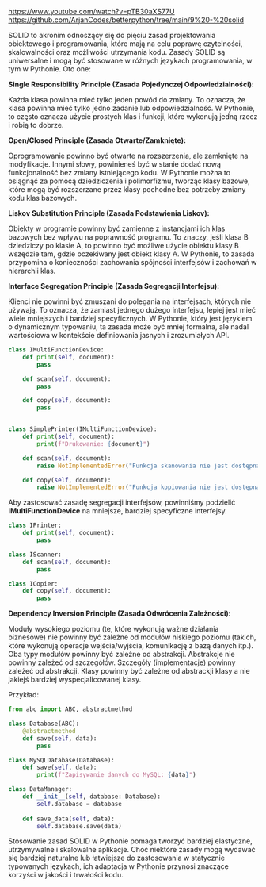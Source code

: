 https://www.youtube.com/watch?v=pTB30aXS77U
https://github.com/ArjanCodes/betterpython/tree/main/9%20-%20solid

SOLID to akronim odnoszący się do pięciu zasad projektowania obiektowego i programowania, które mają na celu poprawę czytelności, 
skalowalności oraz możliwości utrzymania kodu. 
Zasady SOLID są uniwersalne i mogą być stosowane w różnych językach programowania, w tym w Pythonie. 
Oto one:

**Single Responsibility Principle (Zasada Pojedynczej Odpowiedzialności):**

Każda klasa powinna mieć tylko jeden powód do zmiany. To oznacza, że klasa powinna mieć tylko jedno zadanie lub odpowiedzialność.
W Pythonie, to często oznacza użycie prostych klas i funkcji, które wykonują jedną rzecz i robią to dobrze.

**Open/Closed Principle (Zasada Otwarte/Zamknięte):**

Oprogramowanie powinno być otwarte na rozszerzenia, ale zamknięte na modyfikacje. Innymi słowy, powinieneś być w stanie dodać nową funkcjonalność bez zmiany istniejącego kodu.
W Pythonie można to osiągnąć za pomocą dziedziczenia i polimorfizmu, tworząc klasy bazowe, które mogą być rozszerzane przez klasy pochodne bez potrzeby zmiany kodu klas bazowych.

**Liskov Substitution Principle (Zasada Podstawienia Liskov):**

Obiekty w programie powinny być zamienne z instancjami ich klas bazowych bez wpływu na poprawność programu. To znaczy, jeśli klasa B dziedziczy po klasie A, to powinno być możliwe użycie obiektu klasy B wszędzie tam, gdzie oczekiwany jest obiekt klasy A.
W Pythonie, to zasada przypomina o konieczności zachowania spójności interfejsów i zachowań w hierarchii klas.

**Interface Segregation Principle (Zasada Segregacji Interfejsu):**

Klienci nie powinni być zmuszani do polegania na interfejsach, których nie używają. To oznacza, że zamiast jednego dużego interfejsu, lepiej jest mieć wiele mniejszych i bardziej specyficznych.
W Pythonie, który jest językiem o dynamicznym typowaniu, ta zasada może być mniej formalna, ale nadal wartościowa w kontekście definiowania jasnych i zrozumiałych API.
```python
class IMultiFunctionDevice:
    def print(self, document):
        pass

    def scan(self, document):
        pass

    def copy(self, document):
        pass


class SimplePrinter(IMultiFunctionDevice):
    def print(self, document):
        print(f"Drukowanie: {document}")

    def scan(self, document):
        raise NotImplementedError("Funkcja skanowania nie jest dostępna")

    def copy(self, document):
        raise NotImplementedError("Funkcja kopiowania nie jest dostępna")
```
Aby zastosować zasadę segregacji interfejsów, powinniśmy podzielić **IMultiFunctionDevice** na mniejsze, bardziej specyficzne interfejsy.
```python
class IPrinter:
    def print(self, document):
        pass

class IScanner:
    def scan(self, document):
        pass

class ICopier:
    def copy(self, document):
        pass

```

**Dependency Inversion Principle (Zasada Odwrócenia Zależności):**

Moduły wysokiego poziomu (te, które wykonują ważne działania biznesowe) nie powinny być zależne od modułów niskiego poziomu (takich, które wykonują operacje wejścia/wyjścia, komunikację z bazą danych itp.). 
Oba typy modułów powinny być zależne od abstrakcji.
Abstrakcje nie powinny zależeć od szczegółów. Szczegóły (implementacje) powinny zależeć od abstrakcji.
Klasy powinny być zależne od abstrackji klasy a nie jakiejś bardziej wyspecjalicowanej klasy.

Przykład:
```python
from abc import ABC, abstractmethod

class Database(ABC):
    @abstractmethod
    def save(self, data):
        pass

class MySQLDatabase(Database):
    def save(self, data):
        print(f"Zapisywanie danych do MySQL: {data}")

class DataManager:
    def __init__(self, database: Database):
        self.database = database
    
    def save_data(self, data):
        self.database.save(data)
```

Stosowanie zasad SOLID w Pythonie pomaga tworzyć bardziej elastyczne, utrzymywalne i skalowalne aplikacje. Choć niektóre zasady mogą wydawać się bardziej naturalne lub łatwiejsze do zastosowania w statycznie typowanych językach, ich adaptacja w Pythonie przynosi znaczące korzyści w jakości i trwałości kodu.